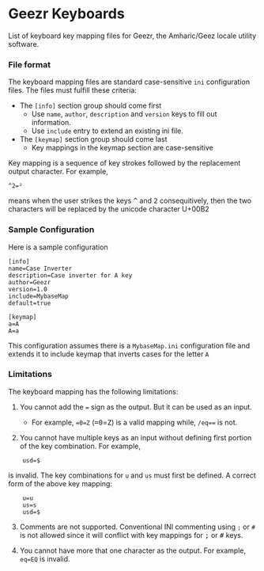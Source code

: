 # Geezr Keyboards

List of keyboard key mapping files for Geezr, the Amharic/Geez locale utility software.

### File format

The keyboard mapping files are standard case-sensitive `ini` configuration files. The files must fulfill these criteria:

* The `[info]` section group should come first
	* Use `name`, `author`, `description` and `version` keys to fill out information.
	* Use `include` entry to extend an existing ini file.
* The `[keymap]` section group should come last
	* Key mappings in the keymap section are case-sensitive

Key mapping is a sequence of key strokes followed by the replacement output character. For example,

```
^2=²
```

means when the user strikes the keys <kbd>^</kbd> and <kbd>2</kbd> consequitively, 
then the two characters will be replaced by the unicode character U+00B2

### Sample Configuration

Here is a sample configuration

```
[info]
name=Case Inverter
description=Case inverter for A key
author=Geezr
version=1.0
include=MybaseMap
default=true

[keymap]
a=A
A=a
```

This configuration assumes there is a `MybaseMap.ini` configuration file and extends it to include keymap that inverts cases for the letter `A`

### Limitations

The keyboard mapping has the following limitations:

1. You cannot add the `=` sign as the output. But it can be used as an input.
	* For example, `=0=Z` (<kbd>=</kbd><kbd>0</kbd>=<kbd>Z</kbd>) is a valid mapping while, `/eq==` is not.

2. You cannot have multiple keys as an input without defining first portion of the key combination. For example,


```
	usd=$
```

is invalid. The key combinations for `u` and `us` must first be defined. A correct form of the above key mapping:

```
	u=u
	us=s
	usd=$
```

3. Comments are not supported. Conventional INI commenting using `;` or `#` is not allowed since it will conflict with key mappings for <kbd>;</kbd> or <kbd>#</kbd> keys.

4. You cannot have more that one character as the output. For example, `eq=EQ` is invalid.